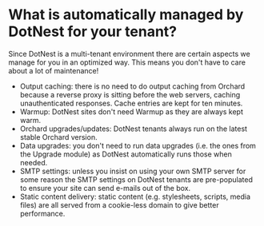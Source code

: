 # What is automatically managed by DotNest for your tenant?



Since DotNest is a multi-tenant environment there are certain aspects we manage for you in an optimized way. This means you don't have to care about a lot of maintenance!

- Output caching: there is no need to do output caching from Orchard because a reverse proxy is sitting before the web servers, caching unauthenticated responses. Cache entries are kept for ten minutes.
- Warmup: DotNest sites don't need Warmup as they are always kept warm.
- Orchard upgrades/updates: DotNest tenants always run on the latest stable Orchard version.
- Data upgrades: you don't need to run data upgrades (i.e. the ones from the Upgrade module) as DotNest automatically runs those when needed.
- SMTP settings: unless you insist on using your own SMTP server for some reason the SMTP settings on DotNest tenants are pre-populated to ensure your site can send e-mails out of the box.
- Static content delivery: static content (e.g. stylesheets, scripts, media files) are all served from a cookie-less domain to give better performance.